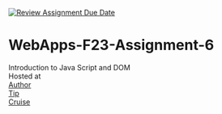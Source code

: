 [![Review Assignment Due Date](https://classroom.github.com/assets/deadline-readme-button-24ddc0f5d75046c5622901739e7c5dd533143b0c8e959d652212380cedb1ea36.svg)](https://classroom.github.com/a/b9NC0g7h)
# WebApps-F23-Assignment-6
Introduction to Java Script and DOM <br>
Hosted at <br>
[Author]( https://44-563-webapps-f23.github.io/44563-webapps-f23-assignment6-maheswarreddy-polam/author.html )<br>
[Tip](https://44-563-webapps-f23.github.io/44563-webapps-f23-assignment6-maheswarreddy-polam/tips.html )
<br>
[Cruise](https://44-563-webapps-f23.github.io/44563-webapps-f23-assignment6-maheswarreddy-polam/cruise.html)

